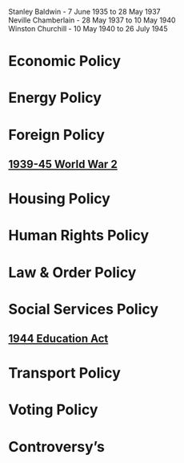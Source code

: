 Stanley Baldwin - 7 June 1935 to 28 May 1937  
Neville Chamberlain - 28 May 1937 to 10 May 1940  
Winston Churchill - 10 May 1940 to 26 July 1945  
# Economic Policy

# Energy Policy

# Foreign Policy
## [1939-45 World War 2](../../Worldwide/1939-45%20World%20War%202)
# Housing Policy

# Human Rights Policy

# Law & Order Policy

# Social Services Policy
## [1944 Education Act](1944%20Education%20Act)
# Transport Policy

# Voting Policy

# Controversy’s
